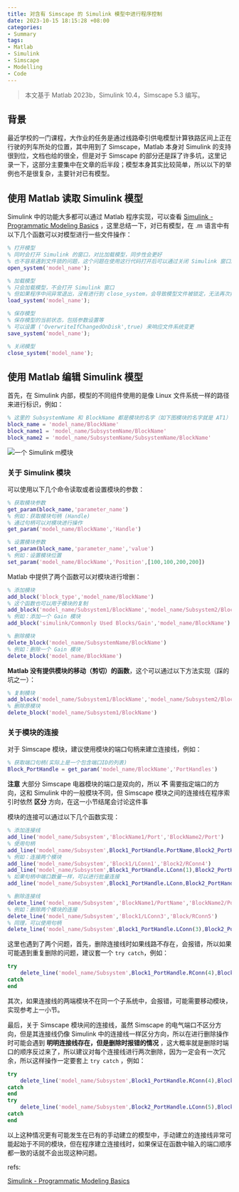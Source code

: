 ```yaml
---
title: 对含有 Simscape 的 Simulink 模型中进行程序控制
date: 2023-10-15 18:15:28 +08:00
categories:
- Summary
tags: 
- Matlab
- Simulink
- Simscape
- Modelling
- Code
---
```


> 本文基于 Matlab 2023b，Simulink 10.4，Simscape 5.3 编写。

## 背景

最近学校的一门课程，大作业的任务是通过线路牵引供电模型计算铁路区间上正在行驶的列车所处的位置，其中用到了 Simscape，Matlab 本身对 Simulink 的支持很到位，文档也给的很全，但是对于 Simscape 的部分还是踩了许多坑，这里记录一下，这部分主要集中在文章的后半段；模型本身其实比较简单，所以以下的举例也不是很复杂，主要针对已有模型。

## 使用 Matlab 读取 Simulink 模型

Simulink 中的功能大多都可以通过 Matlab 程序实现，可以查看 [Simulink - Programmatic Modeling Basics](https://ww2.mathworks.cn/help/simulink/ug/approach-modeling-programmatically.html) ，这里总结一下，对已有模型，在 .m 语言中有以下几个函数可以对模型进行一些文件操作：

```matlab
% 打开模型
% 同时会打开 Simulink 的窗口，对比加载模型，同步性会更好
% 也不容易遇到文件锁的问题，这个问题在使用这行代码打开后可以通过关闭 Simulink 窗口解决
open_system('model_name');

% 加载模型
% 只会加载模型，不会打开 Simulink 窗口
% 但如果程序中间异常退出，没有进行到 close_system，会导致模型文件被锁定，无法再次打开，可能需要重启 Matlab
load_system('model_name');

% 保存模型
% 保存模型的当前状态，包括参数设置等
% 可以设置 ('OverwriteIfChangedOnDisk',true) 来响应文件系统变更
save_system('model_name');

% 关闭模型
close_system('model_name');
```

## 使用 Matlab 编辑 Simulink 模型

首先，在 Simulink 内部，模型的不同组件使用的是像 Linux 文件系统一样的路径来进行标识，例如：

```matlab
% 这里的 SubsystemName 和 BlockName 都是模块的名字（如下图模块的名字就是 AT1）
block_name = 'model_name/BlockName'
block_name1 = 'model_name/SubsystemName/BlockName'
block_name2 = 'model_name/SubsystemName/SubsystemName/BlockName'
```

![一个 Simulink m模块](/images/simulink_block.png)

### 关于 Simulink 模块

可以使用以下几个命令读取或者设置模块的参数：

```matlab
% 获取模块参数
get_param(block_name,'parameter_name')
% 例如：获取模块句柄 (Handle)
% 通过句柄可以对模块进行操作
get_param('model_name/BlockName','Handle')

% 设置模块参数
set_param(block_name,'parameter_name','value')
% 例如：设置模块位置
set_param('model_name/BlockName','Position',[100,100,200,200])
```

Matlab 中提供了两个函数可以对模块进行增删：

```matlab
% 添加模块
add_block('block_type','model_name/BlockName')
% 这个函数也可以用于模块的复制
add_block('model_name/Subsystem1/BlockName','model_name/Subsystem2/BlockName')
% 例如：添加一个 Gain 模块
add_block('simulink/Commonly Used Blocks/Gain','model_name/BlockName')

% 删除模块
delete_block('model_name/SubsystemName/BlockName')
% 例如：删除一个 Gain 模块
delete_block('model_name/BlockName')
```

__Matlab 没有提供模块的移动（剪切）的函数__，这个可以通过以下方法实现（踩的坑之一）：

```matlab
% 复制模块
add_block('model_name/Subsystem1/BlockName','model_name/Subsystem2/BlockName')
% 删除原模块
delete_block('model_name/Subsystem1/BlockName')
```

### 关于模块的连接

对于 Simscape 模块，建议使用模块的端口句柄来建立连接线，例如：

```matlab
% 获取端口句柄(实际上是一个包含端口ID的列表)
Block_PortHandle = get_param('model_name/BlockName','PortHandles')
```
__注意__ 大部分 Simscape 电器模块的端口是双向的，所以 __不__ 需要指定端口的方向，这和 Simulink 中的一般模块不同，但 Simscape 模块之间的连接线在程序索引时依然 __区分__ 方向，在这一小节结尾会讨论这件事

模块的连接可以通过以下几个函数实现：

```matlab
% 添加连接线
add_line('model_name/Subsystem','BlockName1/Port','BlockName2/Port')
% 使用句柄
add_line('model_name/Subsystem',Block1_PortHandle.PortName,Block2_PortHandle.PortName)
% 例如：连接两个模块
add_line('model_name/Subsystem','Block1/LConn1','Block2/RConn4')
add_line('model_name/Subsystem',Block1_PortHandle.LConn(1),Block2_PortHandle.RConn(4))
% 如果句柄中端口数量一样，可以进行批量连接
add_line('model_name/Subsystem',Block1_PortHandle.LConn,Block2_PortHandle.RConn)

% 删除连接线
delete_line('model_name/Subsystem','BlockName1/PortName','BlockName2/PortName')
% 例如：删除两个模块的连接
delete_line('model_name/Subsystem','Block1/LConn3','Block/RConn5')
% 同理，可以使用句柄
delete_line('model_name/Subsystem',Block1_PortHandle.LConn(3),Block2_PortHandle.RConn(5))
```

这里也遇到了两个问题，首先，删除连接线时如果线路不存在，会报错，所以如果可能遇到重复删除的问题，建议套一个 `try catch`，例如：

```matlab
try
    delete_line('model_name/Subsystem',Block1_PortHandle.RConn(4),Block2_PortHandle.LConn(5))
catch
end
```

其次，如果连接线的两端模块不在同一个子系统中，会报错，可能需要移动模块，实现参考上一小节。

最后，关于 Simscape 模块间的连接线，虽然 Simscape 的电气端口不区分方向，但是其连接线仍像 Simulink 中的连接线一样区分方向，所以在进行删除操作时可能会遇到 __明明连接线存在，但是删除时报错的情况__ ，这大概率就是删除时端口的顺序反过来了，所以建议对每个连接线进行两次删除，因为一定会有一次冗余，所以这样操作一定要套上 `try catch` ，例如：

```matlab
try
    delete_line('model_name/Subsystem',Block1_PortHandle.RConn(4),Block2_PortHandle.LConn(5))
catch
end
try
    delete_line('model_name/Subsystem',Block2_PortHandle.LConn(5),Block1_PortHandle.RConn(4))
catch
end
```

以上这种情况更有可能发生在已有的手动建立的模型中，手动建立的连接线非常可能起始于不同的模块，但在程序建立连接线时，如果保证在函数中输入的端口顺序都一致的话就不会出现这种问题。

refs:

[Simulink - Programmatic Modeling Basics](https://ww2.mathworks.cn/help/simulink/ug/approach-modeling-programmatically.html)